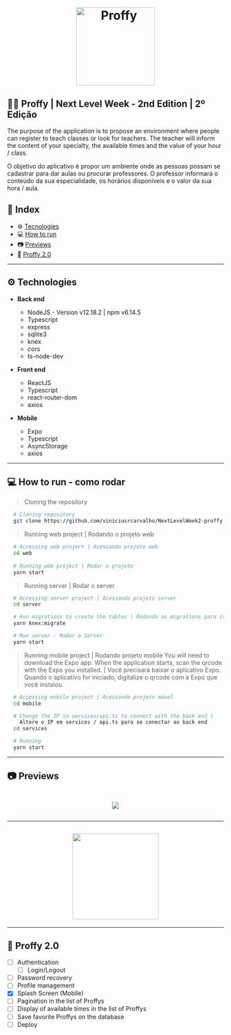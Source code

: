 <h1 align="center">
  <img width="182" alt="Proffy" src="https://user-images.githubusercontent.com/11545976/89233363-d22f3380-d5bf-11ea-8ece-a7feefc33bc4.png">
</h1>

## 👨‍🏫 Proffy | Next Level Week - 2nd Edition | 2º Edição

The purpose of the application is to propose an environment where people can register to teach classes or look for teachers. The teacher will inform the content of your specialty, the available times and the value of your hour / class.

O objetivo do aplicativo é propor um ambiente onde as pessoas possam se cadastrar para dar aulas ou procurar professores. O professor informará o conteúdo da sua especialidade, os horários disponíveis e o valor da sua hora / aula.

## 🚀 Index
- ⚙ [Tecnologies](#-tecnologies)
- 💻 [How to run](#-how-to-run)
- 📷 [Previews](#-previews)
- 🚧 [Proffy 2.0](#-proffy-2.0)

---

## ⚙ Technologies
  - **Back end**
    - NodeJS  - Version v12.18.2 | npm v6.14.5
    - Typescript
    - express
    - sqlite3
    - knex
    - cors
    - ts-node-dev
  
  - **Front end**
    - ReactJS
    - Typescript
    - react-router-dom
    - axios
  
  - **Mobile**
    - Expo
    - Typescript
    - AsyncStorage
    - axios

---

## 💻 How to run - como rodar

  > Cloning the repository
  ```bash
    # Cloning repository
    git clone https://github.com/viniciusrcarvalho/NextLevelWeek2-proffy.git
  ```

  > Running web project | Rodando o projeto web
  ```bash
    # Accessing web project | Acessando projeto web
    cd web
    
    # Running web project | Rodar o projeto
    yarn start
  ```

  > Running server | Rodar o server
  ```bash
    # Accessing server project | Acessando projeto server
    cd server

    # Run migrations to create the tables | Rodando as migrations para criar as tabelas
    yarn knex:migrate

    # Run server - Rodar o Server
    yarn start
  ```

  > Running mobile project | Rodando projeto mobile
  > You will need to download the Expo app. When the application starts, scan the qrcode with the Expo you installed.  | 
    Você precisará baixar o aplicativo Expo. Quando o aplicativo for iniciado, digitalize o qrcode com a Expo que você instalou.
  
  ```bash
    # Accessing mobile project | Acessando projeto móvel
    cd mobile

    # Change the IP in services/api.ts to connect with the back end | 
      Altere o IP em services / api.ts para se conectar ao back end
    cd services

    # Running
    yarn start
  ```

---

## 📷 Previews

<h1 align="center">
  <img src="https://user-images.githubusercontent.com/11545976/89472198-3edc3680-d756-11ea-8d46-52db44c754a6.gif" />

  ---

  <img src="https://user-images.githubusercontent.com/11545976/89721743-a8a74b00-d9b7-11ea-9e44-7a053345f68c.gif" width="200" />
</h1>

---

## 🚧 Proffy 2.0

 - [ ] Authentication
   - [ ] Login/Logout
 - [ ] Password recovery
 - [ ] Profile management
 - [x] Splash Screen (Mobile)
 - [ ] Pagination in the list of Proffys
 - [ ] Display of available times in the list of Proffys
 - [ ] Save favorite Proffys on the database
 - [ ] Deploy
